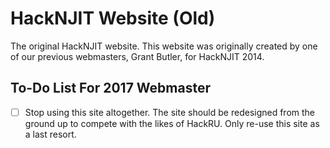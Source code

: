 # HackNJIT Website (Old)
The original HackNJIT website. This website was originally created by one of our previous webmasters, Grant Butler, for HackNJIT 2014.

## To-Do List For 2017 Webmaster

- [ ] Stop using this site altogether. The site should be redesigned from the ground up to compete with the likes of HackRU. Only re-use this site as a last resort.
